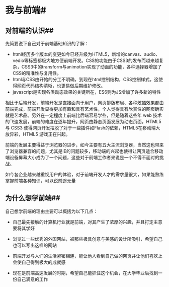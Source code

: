 # 我与前端#

## 对前端的认识##

先简要说下自己对于前端基础知识的了解：

- html经历多个版本的变更如今已经升级为HTML5，新增的canvas、audio、vedio等标签都极大地方便前端开发。CSS的功能由于CSS3的发布而越来越复杂，CSS3中的transform与animotion实现了动画的功能，各种选择器增加了CSS的精准性与复用性。
- html与CSS由开始的分工不明确，到现在html控制结构，CSS控制样式，这使得网页代码结构清晰，也更易做后期维护修改。
- javascript是实现各类动态效果的关键所在，ES6则为JS增加了许多新的特性

相比于后端开发，前端开发是直接面向于用户，网页排版布局、各种炫酷效果都由前端完成，前端开发显得更加有趣和具有艺术性，个人觉得具有欣赏性的网页确实就是艺术品。另外在一定程度上前端比后端容易学些，但是随着这些年 web 技术的飞速发展，前端的难度在逐年提升，网页由静态页面发展为动态页面，HTML5 与 CSS3 使得网页开发摆脱了对于一些插件如Flash的依赖，HTML5在移动端大放异彩，HTML5 游戏正在兴起。

前端的发展主要得益于浏览器的进步，如今主要有五大主流浏览器，当然这也带来了浏览器兼容的问题，尤其是IE的问题较多，移动端的兴起也使得让网页适合移动端设备屏幕大小成为了一个问题，这些对于前端工作者来说是一个不得不面对的挑战。

如今各企业越来越重视用户的体验，对于前端开发人才的需求量很大，如果能熟练掌握前端各种知识，可以说前途无量

## 为什么想学前端##

自己想学前端的理由主要可以概括为以下几点：

- 自己最先接触的计算机行业就是前端，对其产生了浓厚的兴趣，并且打定主意要将其学好


- 浏览过一些优秀的外国网站，被那些极具创意与美感的设计所吸引，希望自己也可以写出这样的网站

- 前端开发与人们的生活紧密相连，能让他人看到自己做的网页并让他们喜欢上会使自己得到极大的成就感

- 现在是前端高速发展的时期，希望自己能抓住这个机会，在大学毕业后找到一份自己满意的工作

  ​